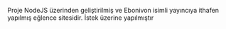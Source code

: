 Proje NodeJS üzerinden geliştirilmiş ve Ebonivon isimli yayıncıya ithafen yapılmış eğlence sitesidir. İstek üzerine yapılmıştır
